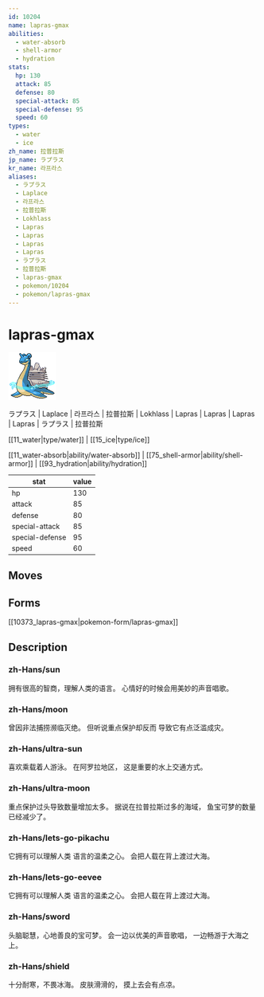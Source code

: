 ```yaml
---
id: 10204
name: lapras-gmax
abilities:
  - water-absorb
  - shell-armor
  - hydration
stats:
  hp: 130
  attack: 85
  defense: 80
  special-attack: 85
  special-defense: 95
  speed: 60
types:
  - water
  - ice
zh_name: 拉普拉斯
jp_name: ラプラス
kr_name: 라프라스
aliases:
  - ラプラス
  - Laplace
  - 라프라스
  - 拉普拉斯
  - Lokhlass
  - Lapras
  - Lapras
  - Lapras
  - Lapras
  - ラプラス
  - 拉普拉斯
  - lapras-gmax
  - pokemon/10204
  - pokemon/lapras-gmax
---
```

# lapras-gmax

![](https://raw.githubusercontent.com/PokeAPI/sprites/master/sprites/pokemon/10204.png)

ラプラス | Laplace | 라프라스 | 拉普拉斯 | Lokhlass | Lapras | Lapras | Lapras | Lapras | ラプラス | 拉普拉斯

[[11_water|type/water]] | [[15_ice|type/ice]]

[[11_water-absorb|ability/water-absorb]] | [[75_shell-armor|ability/shell-armor]] | [[93_hydration|ability/hydration]]

|stat|value|
|---|---|
|hp|130|
|attack|85|
|defense|80|
|special-attack|85|
|special-defense|95|
|speed|60|


## Moves



## Forms



[[10373_lapras-gmax|pokemon-form/lapras-gmax]]

## Description

### zh-Hans/sun

拥有很高的智商，理解人类的语言。
心情好的时候会用美妙的声音唱歌。

### zh-Hans/moon

曾因非法捕捞濒临灭绝。
但听说重点保护却反而
导致它有点泛滥成灾。

### zh-Hans/ultra-sun

喜欢乘载着人游泳。
在阿罗拉地区，
这是重要的水上交通方式。

### zh-Hans/ultra-moon

重点保护过头导致数量增加太多。
据说在拉普拉斯过多的海域，
鱼宝可梦的数量已经减少了。

### zh-Hans/lets-go-pikachu

它拥有可以理解人类
语言的温柔之心。
会把人载在背上渡过大海。

### zh-Hans/lets-go-eevee

它拥有可以理解人类
语言的温柔之心。
会把人载在背上渡过大海。

### zh-Hans/sword

头脑聪慧，心地善良的宝可梦。
会一边以优美的声音歌唱，
一边畅游于大海之上。

### zh-Hans/shield

十分耐寒，不畏冰海。
皮肤滑滑的，
摸上去会有点凉。

